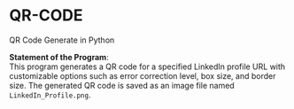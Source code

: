 # QR-CODE
QR Code Generate in Python

**Statement of the Program**:  
This program generates a QR code for a specified LinkedIn profile URL with customizable options such as error correction level, box size, and border size. The generated QR code is saved as an image file named `LinkedIn_Profile.png`.
